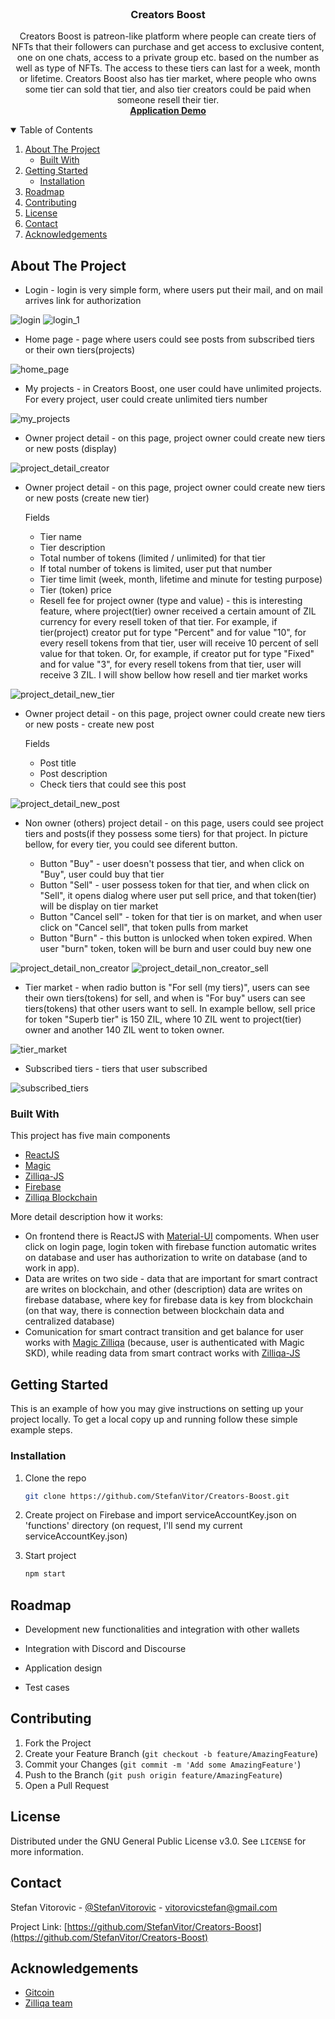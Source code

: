 
<!-- PROJECT LOGO -->
<br />
<p align="center">

  <h3 align="center">Creators Boost</h3>

  <p align="center">
    Creators Boost is patreon-like platform where people can create tiers of NFTs that their followers can purchase and get access to exclusive content, one on one chats, access to a private group etc. based on the number as well as type of NFTs. The access to these tiers can last for a week, month or lifetime. Creators Boost also has tier market, where people who owns some tier can sold that tier, and also tier creators could be paid when someone resell their tier.
    <br />
  <a href="https://www.youtube.com/watch?v=YZkqU-yCZwE"><strong>Application Demo</strong></a>
    <br />
  </p>
</p>



<!-- TABLE OF CONTENTS -->
<details open="open">
  <summary>Table of Contents</summary>
  <ol>
    <li>
      <a href="#about-the-project">About The Project</a>
      <ul>
        <li><a href="#built-with">Built With</a></li>
      </ul>
    </li>
    <li>
      <a href="#getting-started">Getting Started</a>
      <ul>
        <li><a href="#installation">Installation</a></li>
      </ul>
    </li>
    <li><a href="#roadmap">Roadmap</a></li>
    <li><a href="#contributing">Contributing</a></li>
    <li><a href="#license">License</a></li>
    <li><a href="#contact">Contact</a></li>
    <li><a href="#acknowledgements">Acknowledgements</a></li>
  </ol>
</details>



<!-- ABOUT THE PROJECT -->
## About The Project

* Login - login is very simple form, where users put their mail, and on mail arrives link for authorization

![login](https://user-images.githubusercontent.com/25621259/121596342-9a92e280-ca3f-11eb-9e89-bc4d2a61f38e.png)
![login_1](https://user-images.githubusercontent.com/25621259/121675703-0adb4b80-cab4-11eb-9f4a-393ae610d43c.png)



* Home page - page where users could see posts from subscribed tiers or their own tiers(projects)

![home_page](https://user-images.githubusercontent.com/25621259/121597442-0590e900-ca41-11eb-96a5-04bedec960a6.png)



* My projects - in Creators Boost, one user could have unlimited projects. For every project, user could create unlimited tiers number

![my_projects](https://user-images.githubusercontent.com/25621259/121597875-7d5f1380-ca41-11eb-9b1b-fb55ba98175d.png)



* Owner project detail - on this page, project owner could create new tiers or new posts (display)

![project_detail_creator](https://user-images.githubusercontent.com/25621259/121599297-222e2080-ca43-11eb-9977-7e3fc82df43f.png)



* Owner project detail - on this page, project owner could create new tiers or new posts (create new tier)

  Fields 
  - Tier name 
  - Tier description
  - Total number of tokens (limited / unlimited) for that tier
  - If total number of tokens is limited, user put that number
  - Tier time limit (week, month, lifetime and minute for testing purpose)
  - Tier (token) price
  - Resell fee for project owner (type and value) - this is interesting feature, where project(tier) owner received a certain amount of ZIL currency for every resell token of that tier. For example, if tier(project) creator put for type "Percent" and for value "10", for every resell tokens from that tier, user will receive 10 percent of sell value for that token. Or, for example, if creator put for type "Fixed" and for value "3", for every resell tokens from that tier, user will receive 3 ZIL. I will show bellow how resell and tier market works

![project_detail_new_tier](https://user-images.githubusercontent.com/25621259/121601031-aed9de00-ca45-11eb-8818-37a063e37987.png)



* Owner project detail - on this page, project owner could create new tiers or new posts - create new post 

  Fields 
  - Post title 
  - Post description
  - Check tiers that could see this post

![project_detail_new_post](https://user-images.githubusercontent.com/25621259/121601347-1e4fcd80-ca46-11eb-94bc-c02b4399d91d.png)



* Non owner (others) project detail - on this page, users could see project tiers and posts(if they possess some tiers) for that project. In picture bellow, for every tier, you could see diferent button.

  - Button "Buy" - user doesn't possess that tier, and when click on "Buy", user could buy that tier
  - Button "Sell" - user possess token for that tier, and when click on "Sell", it opens dialog where user put sell price, and that token(tier) will be display on tier market  
  - Button "Cancel sell" - token for that tier is on market, and when user click on "Cancel sell", that token pulls from market
  - Button "Burn" - this button is unlocked when token expired. When user "burn" token, token will be burn and user could buy new one
  
![project_detail_non_creator](https://user-images.githubusercontent.com/25621259/121603228-b9e23d80-ca48-11eb-9d20-0e3dc16f61df.png)
![project_detail_non_creator_sell](https://user-images.githubusercontent.com/25621259/121603232-bb136a80-ca48-11eb-9ae7-44cb4d94c4db.png)



* Tier market - when radio button is "For sell (my tiers)", users can see their own tiers(tokens) for sell, and when is "For buy" users can see tiers(tokens) that other users want to sell. In example bellow, sell price for token "Superb tier" is 150 ZIL, where 10 ZIL went to project(tier) owner and another 140 ZIL went to token owner.

![tier_market](https://user-images.githubusercontent.com/25621259/121606601-bfdb1d00-ca4e-11eb-9947-0690bbfc7589.png)



* Subscribed tiers - tiers that user subscribed

![subscribed_tiers](https://user-images.githubusercontent.com/25621259/121606879-41cb4600-ca4f-11eb-891e-f6f23e896de9.png)



### Built With

This project has five main components
* [ReactJS](https://reactjs.org/)
* [Magic](https://magic.link/)
* [Zilliqa-JS](https://github.com/Zilliqa/Zilliqa-JavaScript-Library)
* [Firebase](https://firebase.google.com/)
* [Zilliqa Blockchain](https://www.zilliqa.com/)

More detail description how it works: 
* On frontend there is ReactJS with [Material-UI](https://material-ui.com/) compoments. When user click on login page, login token with firebase function automatic writes on database and user has authorization to write on database (and to work in app). 
* Data are writes on two side - data that are important for smart contract are writes on blockchain, and other (description) data are writes on firebase database, where key for  firebase data is key from blockchain (on that way, there is connection between blockchain data and centralized database)
* Comunication for smart contract transition and get balance for user works with [Magic Zilliqa](https://docs.magic.link/blockchains/zilliqa) (because, user is authenticated with Magic SKD), while reading data from smart contract works with [Zilliqa-JS](https://github.com/Zilliqa/Zilliqa-JavaScript-Library)

<!-- GETTING STARTED -->
## Getting Started

This is an example of how you may give instructions on setting up your project locally.
To get a local copy up and running follow these simple example steps.

### Installation

1. Clone the repo
   ```sh
   git clone https://github.com/StefanVitor/Creators-Boost.git
   ```
2. Create project on Firebase and import serviceAccountKey.json on 'functions' directory (on request, I'll send my current serviceAccountKey.json)

3. Start project
     ```sh
   npm start
   ```

<!-- ROADMAP -->
## Roadmap

* Development new functionalities and integration with other wallets

* Integration with Discord and Discourse

* Application design

* Test cases



<!-- CONTRIBUTING -->
## Contributing

1. Fork the Project
2. Create your Feature Branch (`git checkout -b feature/AmazingFeature`)
3. Commit your Changes (`git commit -m 'Add some AmazingFeature'`)
4. Push to the Branch (`git push origin feature/AmazingFeature`)
5. Open a Pull Request



<!-- LICENSE -->
## License

Distributed under the GNU General Public License v3.0. See `LICENSE` for more information.



<!-- CONTACT -->
## Contact

Stefan Vitorovic - [@StefanVitorovic](https://twitter.com/StefanVitorovic) - vitorovicstefan@gmail.com

Project Link: [https://github.com/StefanVitor/Creators-Boost](https://github.com/StefanVitor/Creators-Boost)



<!-- ACKNOWLEDGEMENTS -->
## Acknowledgements
* [Gitcoin](https://gitcoin.co/)
* [Zilliqa team](https://www.zilliqa.com/)


